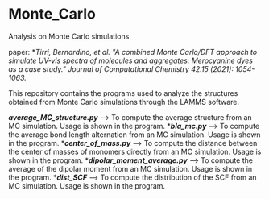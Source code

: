 # Monte_Carlo
Analysis on Monte Carlo simulations

paper: **Tirri, Bernardino, et al. "A combined Monte Carlo/DFT approach to simulate UV‐vis spectra of molecules and aggregates: Merocyanine dyes as a case study." Journal of Computational Chemistry 42.15 (2021): 1054-1063.*

This repository contains the programs used to analyze the structures obtained from Monte Carlo simulations through the LAMMS software.

***average_MC_structure.py***     --> To compute the average structure from an MC simulation. Usage is shown in the program.
****bla_mc.py***                  --> To compute the average bond length alternation from an MC simulation. Usage is shown in the program.
****center_of_mass.py***          --> To compute the distance between the center of masses of monomers directly from an MC simulation. Usage is shown in the program.
****dipolar_moment_average.py***  --> To compute the average of the dipolar moment from an MC simulation. Usage is shown in the program.
****dist_SCF***                   --> To compute the distribution of the SCF from an MC simulation. Usage is shown in the program.



